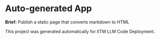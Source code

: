 # Auto-generated App

**Brief:** Publish a static page that converts markdown to HTML

This project was generated automatically for IITM LLM Code Deployment.